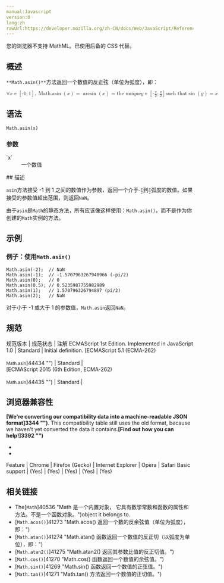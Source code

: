 ```yaml
---
manual:Javascript
version:0
lang:zh
rawUrl:https://developer.mozilla.org/zh-CN/docs/Web/JavaScript/Reference/Global_Objects/Math/asin
---
```






您的浏览器不支持 MathML。已使用后备的 CSS 代替。




## 概述<a name="Summary"></a>


`**Math.asin()**`方法返回一个数值的反正弦（单位为弧度），即：



<math><semantics><mrow><mo>∀</mo><mi>x</mi><mo>∊</mo><mo>[</mo><mrow><mo>-</mo><mn>1</mn></mrow><mo>;</mo><mn>1</mn><mo>]</mo><mo>,</mo><mspace></mspace><mstyle><mrow><mo>Math.asin</mo><mo>(</mo><mi>x</mi><mo>)</mo></mrow></mstyle><mo>=</mo><mo>arcsin</mo><mo>(</mo><mi>x</mi><mo>)</mo><mo>=</mo><mtext>the unique</mtext><mspace></mspace><mi>y</mi><mo>∊</mo><mrow><mo>[</mo><mrow><mo>-</mo><mfrac><mi>π</mi><mn>2</mn></mfrac><mo>;</mo><mfrac><mi>π</mi><mn>2</mn></mfrac></mrow><mo>]</mo></mrow><mspace></mspace><mtext>such that</mtext><mspace></mspace><mo>sin</mo><mo>(</mo><mi>y</mi><mo>)</mo><mo>=</mo><mi>x</mi></mrow></semantics></math>


## 语法<a name="Syntax"></a>

```
Math.asin(x)
```

### 参数<a name="Parameters"></a>
<dl><dt id=''>`x`</dt><dd>一个数值</dd></dl>
## 描述<a name="Description"></a>


`asin`方法接受 -1 到 1 之间的数值作为参数，返回一个介于<math><semantics><mrow><mo>-</mo><mfrac><mi>π</mi><mn>2</mn></mfrac></mrow></semantics></math>到<math><semantics><mfrac><mi>π</mi><mn>2</mn></mfrac></semantics></math>弧度的数值。如果接受的参数值超出范围，则返回`NaN`。



由于`asin`是`Math`的静态方法，所有应该像这样使用：`Math.asin()`，而不是作为你创建的`Math`实例的方法。


## 示例<a name="Examples"></a>

### 例子：使用`Math.asin()`<a name="Example:_Using_Math.asin"></a>

```
Math.asin(-2);  // NaN
Math.asin(-1);  // -1.5707963267948966 (-pi/2)
Math.asin(0);   // 0
Math.asin(0.5); // 0.5235987755982989
Math.asin(1);   // 1.570796326794897 (pi/2)
Math.asin(2);   // NaN
```


对于小于 -1 或大于 1 的参数值，`Math.asin`返回`NaN`。


## 规范<a name="规范"></a>

规范版本 | 规范状态 | 注解 
ECMAScript 1st Edition. Implemented in JavaScript 1.0 | Standard | Initial definition. 
[ECMAScript 5.1 (ECMA-262)<br></br><small>Math.asin</small>]44434 "") | Standard |  
[ECMAScript 2015 (6th Edition, ECMA-262)<br></br><small>Math.asin</small>]44435 "") | Standard |  


## 浏览器兼容性<a name="浏览器兼容性"></a>


**[We&#39;re converting our compatibility data into a machine-readable JSON format]3344 "")**. This compatibility table still uses the old format, because we haven&#39;t yet converted the data it contains.**[Find out how you can help!]3392 "")**


* 
* 

Feature | Chrome | Firefox (Gecko) | Internet Explorer | Opera | Safari 
Basic support | (Yes) | (Yes) | (Yes) | (Yes) | (Yes) 




## 相关链接<a name="See_also"></a>

* The[`Math`]40536 "Math 是一个内置对象， 它具有数学常数和函数的属性和方法。不是一个函数对象。")object it belongs to.
* [`Math.acos()`]41273 "Math.acos() 返回一个数的反余弦值（单位为弧度），即：")
* [`Math.atan()`]41274 "Math.atan() 函数返回一个数值的反正切（以弧度为单位），即：")
* [`Math.atan2()`]41275 "Math.atan2() 返回其参数比值的反正切值。")
* [`Math.cos()`]41270 "Math.cos() 函数返回一个数值的余弦值。")
* [`Math.sin()`]41269 "Math.sin() 函数返回一个数值的正弦值。")
* [`Math.tan()`]41271 "Math.tan() 方法返回一个数值的正切值。")



